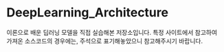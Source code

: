 # DeepLearning_Architecture

이론으로 배운 딥러닝 모델을 직접 실습해본 저장소입니다. 특정 사이트에서 참고하여 가져온 소스코드의 경우에는, 주석으로 표기해놓았으니 참고해주시기 바랍니다.
